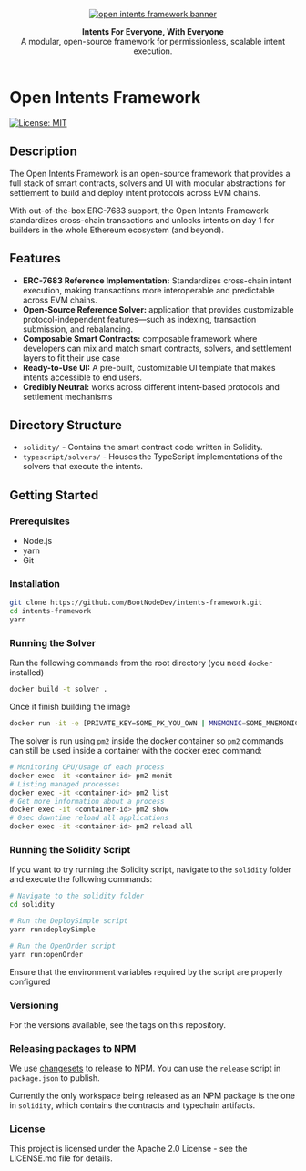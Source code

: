 <p align="center">
    <a href="https://www.openintents.xyz/" target="_blank" title="Open Intents Framework home">
      <img src="https://www.bootnode.dev/external/github-headers/oif.png" alt="open intents framework banner">
    </a>
</p>

<div align="center"><strong>Intents For Everyone, With Everyone</strong></div>
<div align="center">A modular, open-source framework for permissionless, scalable intent execution.</div>
<br />

# Open Intents Framework

[![License: MIT][license-badge]][license]

[license]: https://www.apache.org/licenses/LICENSE-2.0
[license-badge]: https://img.shields.io/badge/License-Apache-blue.svg

## Description

The Open Intents Framework is an open-source framework that provides a full stack of smart contracts, solvers and UI with modular abstractions for settlement to build and deploy intent protocols across EVM chains.

With out-of-the-box ERC-7683 support, the Open Intents Framework standardizes cross-chain transactions and unlocks intents on day 1 for builders in the whole Ethereum ecosystem (and beyond).

## Features

- **ERC-7683 Reference Implementation:** Standardizes cross-chain intent execution, making transactions more interoperable and predictable across EVM chains.
- **Open-Source Reference Solver:** application that provides customizable protocol-independent features—such as indexing, transaction submission, and rebalancing.
- **Composable Smart Contracts:** composable framework where developers can mix and match smart contracts, solvers, and settlement layers to fit their use case
- **Ready-to-Use UI:** A pre-built, customizable UI template that makes intents accessible to end users.
- **Credibly Neutral:** works across different intent-based protocols and settlement mechanisms

## Directory Structure

- `solidity/` - Contains the smart contract code written in Solidity.
- `typescript/solvers/` - Houses the TypeScript implementations of the solvers that execute the intents.

## Getting Started

### Prerequisites

- Node.js
- yarn
- Git

### Installation

```bash
git clone https://github.com/BootNodeDev/intents-framework.git
cd intents-framework
yarn
```

### Running the Solver

Run the following commands from the root directory (you need `docker` installed)

```bash
docker build -t solver .
```

Once it finish building the image

```bash
docker run -it -e [PRIVATE_KEY=SOME_PK_YOU_OWN | MNEMONIC=SOME_MNEMONIC_YOU_OWN] solver
```

The solver is run using `pm2` inside the docker container so `pm2` commands can still be used inside a container with the docker exec command:

```bash
# Monitoring CPU/Usage of each process
docker exec -it <container-id> pm2 monit
# Listing managed processes
docker exec -it <container-id> pm2 list
# Get more information about a process
docker exec -it <container-id> pm2 show
# 0sec downtime reload all applications
docker exec -it <container-id> pm2 reload all
```

### Running the Solidity Script

If you want to try running the Solidity script, navigate to the `solidity` folder and execute the following commands:

```bash
# Navigate to the solidity folder
cd solidity

# Run the DeploySimple script
yarn run:deploySimple

# Run the OpenOrder script
yarn run:openOrder
```

Ensure that the environment variables required by the script are properly configured

### Versioning

For the versions available, see the tags on this repository.

### Releasing packages to NPM

We use [changesets](https://github.com/changesets/changesets) to release to NPM. You can use the `release` script in `package.json` to publish.

Currently the only workspace being released as an NPM package is the one in `solidity`, which contains the contracts and typechain artifacts.

### License

This project is licensed under the Apache 2.0 License - see the LICENSE.md file for details.
